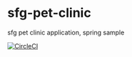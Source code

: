 # sfg-pet-clinic
sfg pet clinic application, spring sample


[![CircleCI](https://circleci.com/gh/wyzx/sfg-pet-clinic/tree/master.svg?style=svg)](https://circleci.com/gh/wyzx/sfg-pet-clinic/tree/master)